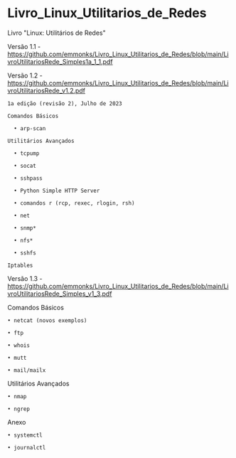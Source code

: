 # Livro_Linux_Utilitarios_de_Redes
Livro "Linux: Utilitários de Redes"

Versão 1.1 - https://github.com/emmonks/Livro_Linux_Utilitarios_de_Redes/blob/main/LivroUtilitariosRede_Simples1a_1_1.pdf

Versão 1.2 - https://github.com/emmonks/Livro_Linux_Utilitarios_de_Redes/blob/main/LivroUtilitariosRede_v1.2.pdf

    1a edição (revisão 2), Julho de 2023
    
    Comandos Básicos
    
      • arp-scan
      
    Utilitários Avançados
    
      • tcpump
      
      • socat
      
      • sshpass
      
      • Python Simple HTTP Server
      
      • comandos r (rcp, rexec, rlogin, rsh)
      
      • net
      
      • snmp*
      
      • nfs*
      
      • sshfs
      
    Iptables

Versão 1.3 - https://github.com/emmonks/Livro_Linux_Utilitarios_de_Redes/blob/main/LivroUtilitariosRede_Simples_v1_3.pdf

Comandos Básicos

    • netcat (novos exemplos)

    • ftp

    • whois

    • mutt

    • mail/mailx


  
Utilitários Avançados

    • nmap

    • ngrep
  

  
Anexo

    • systemctl

    • journalctl
